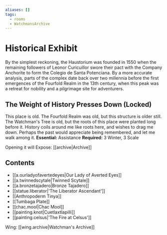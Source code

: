 ```yaml
---
aliases: []
tags:
  - rooms
  - WatchmansArchive
---
```

# Historical Exhibit
By the simplest reckoning, the Haustorium was founded in 1550 when the remaining followers of Leonor Curicuillor swore their pact with the Company Anchorite to form the Colegio de Santa Potenciana. By a more accurate analysis, parts of the complex date back over two millennia before the first emergences of the Fourfold Realm in the 13th century, when this peak was a retreat for nobility and a pilgrimage site for adventurers.
## The Weight of History Presses Down (Locked)
This place is old. The Fourfold Realm was old, but this structure is older still. The Watchman's Tree is old, but the roots of this place were planted long before it. History coils around me like roots here, and wishes to drag me down. Perhaps the past would appreciate being remembered, and let me walk among it.
**Essential:** Assistance
**Required:** 3 Winter, 3 Scale

Opening it will Expose:
[[archive|Archive]]
## Contents
- [[a.ourladyofavertedeyes|Our Lady of Averted Eyes]]
- [[a.twinnedscytale|Twinned Scytale]]
- [[a.bronzetajadero|Bronze Tajadero]]
- [[statue.liberator|'The Liberator Ascendant']]
- [[Anthropoderm Tinya]]
- [[Tumbaga Plate]]
- [[chac.mool|Chac Mool]]
- [[painting.knot|Cuetlaxtlapilli]]
- [[painting.celsus|'The Fire at Celsus']]

Wing: [[wing.archive|Watchman's Archive]]
